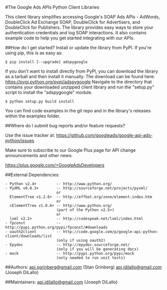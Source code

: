 #The Google Ads APIs Python Client Libraries


This client library simplifies accessing Google's SOAP Ads APIs - AdWords, 
DoubleClick Ad Exchange SOAP, DoubleClick for Advertisers, and DoubleClick for 
Publishers. The library provides easy ways to store your authentication 
credentials and log SOAP interactions. It also contains example code to help you
get started integrating with our APIs.


##How do I get started?
Install or update the library from PyPI. If you're using pip, this is as easy
as:

`$ pip install [--upgrade] adspygoogle`

If you don't want to install directly from PyPI, you can download the library
as a tarball and then install it manually. The download can be found here:
https://pypi.python.org/pypi/adspygoogle
Navigate to the directory that contains your downloaded unzipped client
library and run the "setup.py" script to install the "adspygoogle"
module.

`$ python setup.py build install`

You can find code examples in the git repo and in the library's releases within
the examples folder.

##Where do I submit bug reports and/or feature requests?

Use the issue tracker at:
  https://github.com/googleads/google-api-ads-python/issues

Make sure to subscribe to our Google Plus page for API change announcements and
other news:

  https://plus.google.com/+GoogleAdsDevelopers


##External Dependencies:


    - Python v2.4+         -- http://www.python.org/
    - PyXML v0.8.3+        -- http://sourceforge.net/projects/pyxml/
                           or
      ElementTree v1.2.6+  -- http://effbot.org/zone/element-index.htm
                           or
      cElementTree v1.0.6+ -- http://www.python.org/
                           (part of the Python v2.5+)
                           or
      lxml v2.2+           -- http://codespeak.net/lxml/index.html
    - fpconst              -- http://pypi.python.org/pypi/fpconst/#downloads
    - oauth2client         -- http://code.google.com/p/google-api-python-client/downloads/list
                           (only if using oauth2)
    - Epydoc               -- http://epydoc.sourceforge.net/
                           (only if you will be generating docs)
    - mock                 -- http://pypi.python.org/pypi/mock
                           (only needed to run unit tests)


##Authors:
    api.sgrinberg@gmail.com (Stan Grinberg)
    api.jdilallo@gmail.com (Joseph DiLallo)

##Maintainers:
    api.jdilallo@gmail.com (Joseph DiLallo)
